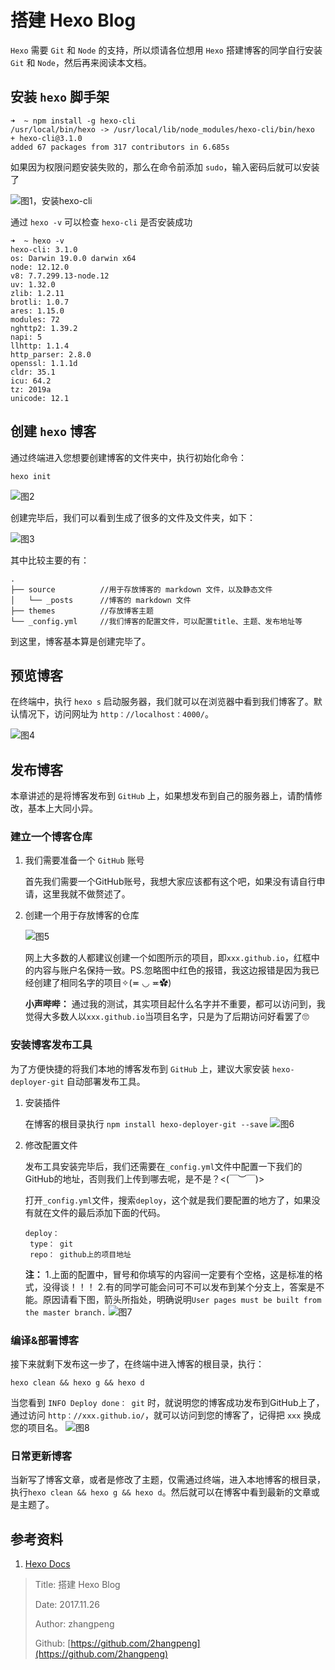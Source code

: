 # 搭建 Hexo Blog

`Hexo` 需要 `Git` 和 `Node` 的支持，所以烦请各位想用 `Hexo` 搭建博客的同学自行安装 `Git` 和 `Node`，然后再来阅读本文档。

## 安装 `hexo` 脚手架

```text
➜  ~ npm install -g hexo-cli
/usr/local/bin/hexo -> /usr/local/lib/node_modules/hexo-cli/bin/hexo
+ hexo-cli@3.1.0
added 67 packages from 317 contributors in 6.685s
```

如果因为权限问题安装失败的，那么在命令前添加 `sudo`，输入密码后就可以安装了

![&#x56FE;1&#xFF0C;&#x5B89;&#x88C5;hexo-cli](http://img.zhangpeng.site/2017/11/26/1.png)

通过 `hexo -v` 可以检查 `hexo-cli` 是否安装成功

```text
➜  ~ hexo -v
hexo-cli: 3.1.0
os: Darwin 19.0.0 darwin x64
node: 12.12.0
v8: 7.7.299.13-node.12
uv: 1.32.0
zlib: 1.2.11
brotli: 1.0.7
ares: 1.15.0
modules: 72
nghttp2: 1.39.2
napi: 5
llhttp: 1.1.4
http_parser: 2.8.0
openssl: 1.1.1d
cldr: 35.1
icu: 64.2
tz: 2019a
unicode: 12.1
```

## 创建 `hexo` 博客

通过终端进入您想要创建博客的文件夹中，执行初始化命令：

```text
hexo init
```

![&#x56FE;2](http://img.zhangpeng.site/2017/11/26/2.png)

创建完毕后，我们可以看到生成了很多的文件及文件夹，如下：

![&#x56FE;3](http://img.zhangpeng.site/2017/11/26/3.png)

其中比较主要的有：

```text
.
├── source          //用于存放博客的 markdown 文件，以及静态文件
│   └── _posts      //博客的 markdown 文件
├── themes          //存放博客主题
└── _config.yml     //我们博客的配置文件，可以配置title、主题、发布地址等
```

到这里，博客基本算是创建完毕了。

## 预览博客

在终端中，执行 `hexo s` 启动服务器，我们就可以在浏览器中看到我们博客了。默认情况下，访问网址为 `http：//localhost：4000/`。

![&#x56FE;4](http://img.zhangpeng.site/2017/11/26/4.png)

## 发布博客

本章讲述的是将博客发布到 `GitHub` 上，如果想发布到自己的服务器上，请酌情修改，基本上大同小异。

### 建立一个博客仓库

1. 我们需要准备一个 `GitHub` 账号

   首先我们需要一个GitHub账号，我想大家应该都有这个吧，如果没有请自行申请，这里我就不做赘述了。

2. 创建一个用于存放博客的仓库

   ![&#x56FE;5](http://img.zhangpeng.site/2017/11/26/5.png)

   网上大多数的人都建议创建一个如图所示的项目，即`xxx.github.io`，红框中的内容与账户名保持一致。PS.忽略图中红色的报错，我这边报错是因为我已经创建了相同名字的项目✧\(≖ ◡ ≖✿\)

   **小声哔哔：**
   通过我的测试，其实项目起什么名字并不重要，都可以访问到，我觉得大多数人以`xxx.github.io`当项目名字，只是为了后期访问好看罢了🙄

### 安装博客发布工具

为了方便快捷的将我们本地的博客发布到 `GitHub` 上，建议大家安装 `hexo-deployer-git` 自动部署发布工具。

1. 安装插件

   在博客的根目录执行 `npm install hexo-deployer-git --save` ![&#x56FE;6](http://img.zhangpeng.site/2017/11/26/6.png)

2. 修改配置文件

   发布工具安装完毕后，我们还需要在`_config.yml`文件中配置一下我们的GitHub的地址，否则我们上传到哪去呢，是不是？&lt;\(￣︶￣\)&gt;

   打开`_config.yml`文件，搜索`deploy`，这个就是我们要配置的地方了，如果没有就在文件的最后添加下面的代码。

   ```text
   deploy：
    type： git
    repo： github上的项目地址
   ```

   **注：**
   1.上面的配置中，冒号和你填写的内容间一定要有个空格，这是标准的格式，没得谈！！！
   2.有的同学可能会问可不可以发布到某个分支上，答案是不能。原因请看下图，箭头所指处，明确说明`User pages must be built from the master branch.` ![&#x56FE;7](http://img.zhangpeng.site/2017/11/26/7.png)

### 编译&部署博客

接下来就剩下发布这一步了，在终端中进入博客的根目录，执行：

```text
hexo clean && hexo g && hexo d
```

当您看到 `INFO Deploy done： git` 时，就说明您的博客成功发布到GitHub上了，通过访问 `http：//xxx.github.io/`，就可以访问到您的博客了，记得把 `xxx` 换成您的项目名。 ![&#x56FE;8](http://img.zhangpeng.site/2017/11/26/8.png)

### 日常更新博客

当新写了博客文章，或者是修改了主题，仅需通过终端，进入本地博客的根目录，执行`hexo clean && hexo g && hexo d`。然后就可以在博客中看到最新的文章或是主题了。

## 参考资料

1. [Hexo Docs](https://hexo.io/docs/)

> Title: 搭建 Hexo Blog
>
> Date: 2017.11.26
>
> Author: zhangpeng
>
> Github: [https://github.com/2hangpeng](https://github.com/2hangpeng)

